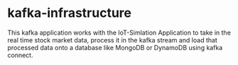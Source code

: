 # kafka-infrastructure
This kafka application works with the IoT-Simlation Application to take in the real time stock market data, process it in the kafka stream and load that processed data onto a database like MongoDB or DynamoDB using kafka connect.
